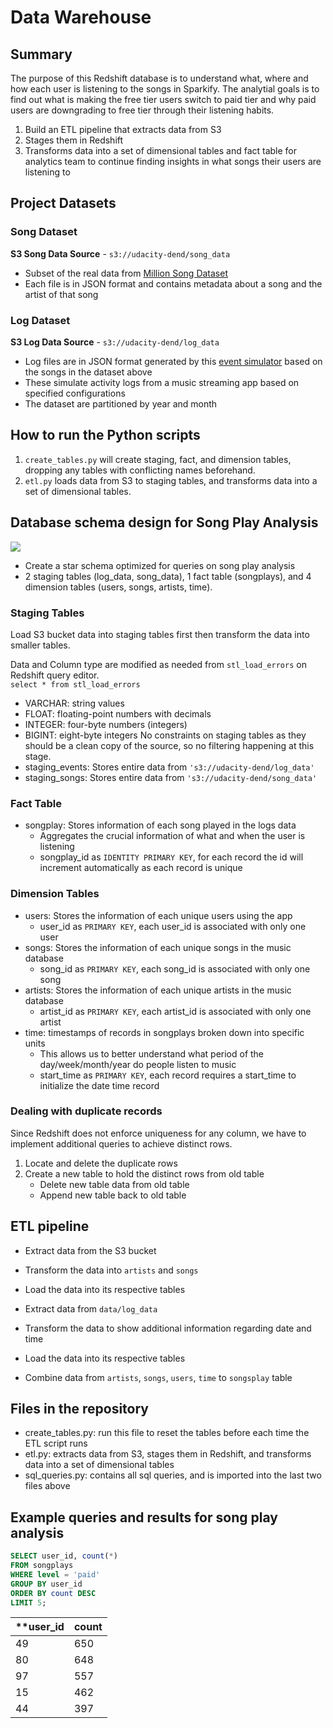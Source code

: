 # Data Warehouse

## Summary
The purpose of this Redshift database is to understand what, where and how each user is listening to the songs in Sparkify. The analytial goals is to find out what is making the free tier users switch to paid tier and why paid users are downgrading to free tier through their listening habits.

1. Build an ETL pipeline that extracts data from S3
1. Stages them in Redshift
1. Transforms data into a set of dimensional tables and fact table for analytics team to continue finding insights in what songs their users are listening to

## Project Datasets
### Song Dataset
**S3 Song Data Source** - `s3://udacity-dend/song_data`
- Subset of the real data from [Million Song Dataset](http://millionsongdataset.com/)
- Each file is in JSON format and contains metadata about a song and the artist of that song

### Log Dataset
**S3 Log Data Source** - `s3://udacity-dend/log_data`
- Log files are in JSON format generated by this [event simulator](https://github.com/Interana/eventsim) based on the songs in the dataset above
- These simulate activity logs from a music streaming app based on specified configurations
- The dataset are partitioned by year and month

## How to run the Python scripts
1. `create_tables.py` will create staging, fact, and dimension tables, dropping any tables with conflicting names beforehand.
1. `etl.py` loads data from S3 to staging tables, and transforms data into a set of dimensional tables.

## Database schema design for Song Play Analysis
![](https://github.com/gyhou/millionsongs/img/Song_ERD.png?raw=true)

- Create a star schema optimized for queries on song play analysis
- 2 staging tables (log_data, song_data), 1 fact table (songplays), and 4 dimension tables (users, songs, artists, time).

### Staging Tables
Load S3 bucket data into staging tables first then transform the data into smaller tables.

Data and Column type are modified as needed from `stl_load_errors` on Redshift query editor.
<br>
`select * from stl_load_errors`
- VARCHAR: string values
- FLOAT: floating-point numbers with decimals
- INTEGER: four-byte numbers (integers)
- BIGINT: eight-byte integers
No constraints on staging tables as they should be a clean copy of the source, so no filtering happening at this stage.
- staging_events: Stores entire data from `'s3://udacity-dend/log_data'`
- staging_songs: Stores entire data from `'s3://udacity-dend/song_data'`

### Fact Table
- songplay: Stores information of each song played in the logs data
  - Aggregates the crucial information of what and when the user is listening
  - songplay_id as `IDENTITY PRIMARY KEY`, for each record the id will increment automatically as each record is unique
  
### Dimension Tables
- users: Stores the information of each unique users using the app
  - user_id as `PRIMARY KEY`, each user_id is associated with only one user
- songs: Stores the information of each unique songs in the music database
  - song_id as `PRIMARY KEY`, each song_id is associated with only one song
- artists: Stores the information of each unique artists in the music database
  - artist_id as `PRIMARY KEY`, each artist_id is associated with only one artist
- time: timestamps of records in songplays broken down into specific units
  - This allows us to better understand what period of the day/week/month/year do people listen to music
  - start_time as `PRIMARY KEY`, each record requires a start_time to initialize the date time record

### Dealing with duplicate records
Since Redshift does not enforce uniqueness for any column, we have to implement additional queries to achieve distinct rows.
1. Locate and delete the duplicate rows
1. Create a new table to hold the distinct rows from old table
    - Delete new table data from old table
    - Append new table back to old table

## ETL pipeline
- Extract data from the S3 bucket
- Transform the data into `artists` and `songs`
- Load the data into its respective tables

- Extract data from `data/log_data`
- Transform the data to show additional information regarding date and time
- Load the data into its respective tables

- Combine data from `artists`, `songs`, `users`, `time` to `songsplay` table 

## Files in the repository
- create_tables.py: run this file to reset the tables before each time the ETL script runs
- etl.py: extracts data from S3, stages them in Redshift, and transforms data into a set of dimensional tables
- sql_queries.py: contains all sql queries, and is imported into the last two files above

## Example queries and results for song play analysis

```SQL
SELECT user_id, count(*) 
FROM songplays 
WHERE level = 'paid' 
GROUP BY user_id 
ORDER BY count DESC 
LIMIT 5;
```

| **user_id | **count** |
|---------|-------|
| 49      | 650   |
| 80      | 648   |
| 97      | 557   |
| 15      | 462   |
| 44      | 397   |
